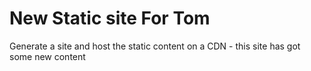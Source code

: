 # New Static site For Tom

Generate a site and host the static content on a CDN - this site has got some new content
